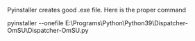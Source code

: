 Pyinstaller creates good .exe file. Here is the proper command

pyinstaller --onefile E:\Programs\Python\Python39\Dispatcher-OmSU\Dispatcher-OmSU.py
